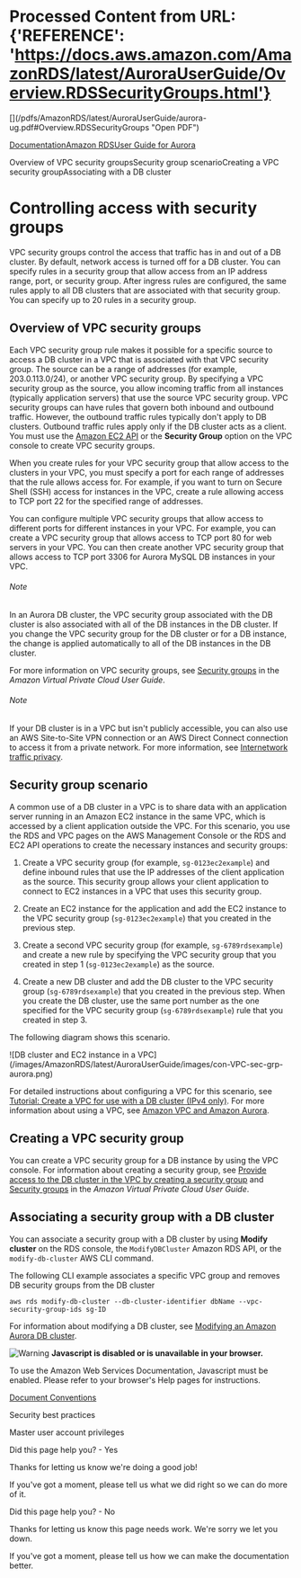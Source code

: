 # Processed Content from URL: {'REFERENCE': 'https://docs.aws.amazon.com/AmazonRDS/latest/AuroraUserGuide/Overview.RDSSecurityGroups.html'}

[](/pdfs/AmazonRDS/latest/AuroraUserGuide/aurora-
ug.pdf#Overview.RDSSecurityGroups "Open PDF")

[Documentation](/index.html)[Amazon RDS](/rds/index.html)[User Guide for
Aurora](CHAP_AuroraOverview.html)

Overview of VPC security groupsSecurity group scenarioCreating a VPC security
groupAssociating with a DB cluster

# Controlling access with security groups

VPC security groups control the access that traffic has in and out of a DB
cluster. By default, network access is turned off for a DB cluster. You can
specify rules in a security group that allow access from an IP address range,
port, or security group. After ingress rules are configured, the same rules
apply to all DB clusters that are associated with that security group. You can
specify up to 20 rules in a security group.

## Overview of VPC security groups

Each VPC security group rule makes it possible for a specific source to access
a DB cluster in a VPC that is associated with that VPC security group. The
source can be a range of addresses (for example, 203.0.113.0/24), or another
VPC security group. By specifying a VPC security group as the source, you
allow incoming traffic from all instances (typically application servers) that
use the source VPC security group. VPC security groups can have rules that
govern both inbound and outbound traffic. However, the outbound traffic rules
typically don't apply to DB clusters. Outbound traffic rules apply only if the
DB cluster acts as a client. You must use the [Amazon EC2
API](https://docs.aws.amazon.com/AWSEC2/latest/APIReference/Welcome.html) or
the **Security Group** option on the VPC console to create VPC security
groups.

When you create rules for your VPC security group that allow access to the
clusters in your VPC, you must specify a port for each range of addresses that
the rule allows access for. For example, if you want to turn on Secure Shell
(SSH) access for instances in the VPC, create a rule allowing access to TCP
port 22 for the specified range of addresses.

You can configure multiple VPC security groups that allow access to different
ports for different instances in your VPC. For example, you can create a VPC
security group that allows access to TCP port 80 for web servers in your VPC.
You can then create another VPC security group that allows access to TCP port
3306 for Aurora MySQL DB instances in your VPC.

###### Note

In an Aurora DB cluster, the VPC security group associated with the DB cluster
is also associated with all of the DB instances in the DB cluster. If you
change the VPC security group for the DB cluster or for a DB instance, the
change is applied automatically to all of the DB instances in the DB cluster.

For more information on VPC security groups, see [Security
groups](https://docs.aws.amazon.com/vpc/latest/userguide/VPC_SecurityGroups.html)
in the _Amazon Virtual Private Cloud User Guide_.

###### Note

If your DB cluster is in a VPC but isn't publicly accessible, you can also use
an AWS Site-to-Site VPN connection or an AWS Direct Connect connection to
access it from a private network. For more information, see [Internetwork
traffic privacy](./inter-network-traffic-privacy.html).

## Security group scenario

A common use of a DB cluster in a VPC is to share data with an application
server running in an Amazon EC2 instance in the same VPC, which is accessed by
a client application outside the VPC. For this scenario, you use the RDS and
VPC pages on the AWS Management Console or the RDS and EC2 API operations to
create the necessary instances and security groups:

  1. Create a VPC security group (for example, `sg-0123ec2example`) and define inbound rules that use the IP addresses of the client application as the source. This security group allows your client application to connect to EC2 instances in a VPC that uses this security group.

  2. Create an EC2 instance for the application and add the EC2 instance to the VPC security group (`sg-0123ec2example`) that you created in the previous step.

  3. Create a second VPC security group (for example, `sg-6789rdsexample`) and create a new rule by specifying the VPC security group that you created in step 1 (`sg-0123ec2example`) as the source.

  4. Create a new DB cluster and add the DB cluster to the VPC security group (`sg-6789rdsexample`) that you created in the previous step. When you create the DB cluster, use the same port number as the one specified for the VPC security group (`sg-6789rdsexample`) rule that you created in step 3.

The following diagram shows this scenario.

![DB cluster and EC2 instance in a
VPC](/images/AmazonRDS/latest/AuroraUserGuide/images/con-VPC-sec-grp-
aurora.png)

For detailed instructions about configuring a VPC for this scenario, see
[Tutorial: Create a VPC for use with a DB cluster (IPv4
only)](./CHAP_Tutorials.WebServerDB.CreateVPC.html). For more information
about using a VPC, see [Amazon VPC and Amazon Aurora](./USER_VPC.html).

## Creating a VPC security group

You can create a VPC security group for a DB instance by using the VPC
console. For information about creating a security group, see [Provide access
to the DB cluster in the VPC by creating a security
group](./CHAP_SettingUp_Aurora.html#CHAP_SettingUp_Aurora.SecurityGroup) and
[Security
groups](https://docs.aws.amazon.com/vpc/latest/userguide/VPC_SecurityGroups.html)
in the _Amazon Virtual Private Cloud User Guide_.

## Associating a security group with a DB cluster

You can associate a security group with a DB cluster by using **Modify
cluster** on the RDS console, the `ModifyDBCluster` Amazon RDS API, or the
`modify-db-cluster` AWS CLI command.

The following CLI example associates a specific VPC group and removes DB
security groups from the DB cluster

    
    
    aws rds modify-db-cluster --db-cluster-identifier dbName --vpc-security-group-ids sg-ID

For information about modifying a DB cluster, see [Modifying an Amazon Aurora
DB cluster](./Aurora.Modifying.html).

![Warning](https://d1ge0kk1l5kms0.cloudfront.net/images/G/01/webservices/console/warning.png)
**Javascript is disabled or is unavailable in your browser.**

To use the Amazon Web Services Documentation, Javascript must be enabled.
Please refer to your browser's Help pages for instructions.

[Document Conventions](/general/latest/gr/docconventions.html)

Security best practices

Master user account privileges

Did this page help you? - Yes

Thanks for letting us know we're doing a good job!

If you've got a moment, please tell us what we did right so we can do more of
it.

Did this page help you? - No

Thanks for letting us know this page needs work. We're sorry we let you down.

If you've got a moment, please tell us how we can make the documentation
better.

